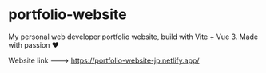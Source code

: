 # portfolio-website

My personal web developer portfolio website, build with Vite + Vue 3. Made with passion ❤️

Website link ---> https://portfolio-website-jp.netlify.app/




